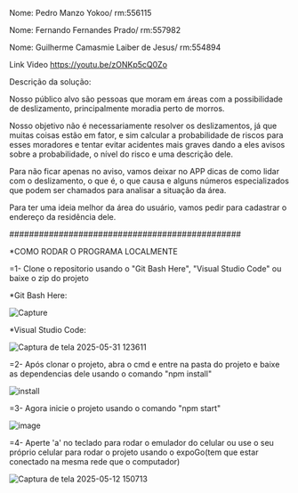 Nome: Pedro Manzo Yokoo/ rm:556115

Nome: Fernando Fernandes Prado/ rm:557982

Nome: Guilherme Camasmie Laiber de Jesus/ rm:554894

Link Video
https://youtu.be/zONKp5cQ0Zo

Descrição da solução:

Nosso público alvo são pessoas que moram em áreas com a possibilidade de deslizamento, principalmente moradia perto de morros. 

Nosso objetivo não é necessariamente resolver os deslizamentos, já que muitas coisas estão em fator, e sim calcular a probabilidade de riscos para esses moradores e tentar evitar acidentes mais graves dando a eles avisos sobre a probabilidade, o nível do risco e uma descrição dele. 

Para não ficar apenas no aviso, vamos deixar no APP dicas de como lidar com o deslizamento, o que é, o que causa e alguns números especializados que podem ser chamados para analisar a situação da área. 

Para ter uma ideia melhor da área do usuário, vamos pedir para cadastrar o endereço da residência dele.

###############################################

*COMO RODAR O PROGRAMA LOCALMENTE

=1- Clone o repositorio usando o "Git Bash Here", "Visual Studio Code" ou baixe o zip do projeto

*Git Bash Here:

![Capture](https://github.com/user-attachments/assets/68561a52-43a3-43e7-abd9-aa32be137e3e)


*Visual Studio Code: 

![Captura de tela 2025-05-31 123611](https://github.com/user-attachments/assets/0fb02919-d39c-4938-8f68-684fda1d6e29)

=2- Após clonar o projeto, abra o cmd e entre na pasta do projeto e baixe as dependencias dele usando o comando "npm install"

![install](https://github.com/user-attachments/assets/baa8ced6-c076-4f55-a37a-75a00d435fae)


=3- Agora inicie o projeto usando o comando "npm start"

![image](https://github.com/user-attachments/assets/629a30e3-5d2b-4ea3-a3fd-81f0093e8b7a)


=4- Aperte 'a' no teclado para rodar o emulador do celular ou use o seu próprio celular para rodar o projeto usando o expoGo(tem que estar conectado na mesma rede que o computador)

![Captura de tela 2025-05-12 150713](https://github.com/user-attachments/assets/363d8e3f-a113-43ed-9180-89b3d7921dde)
